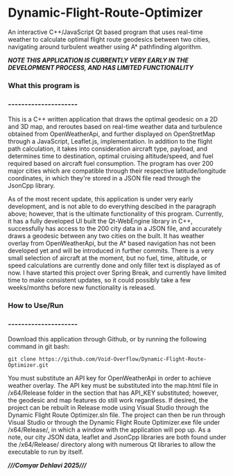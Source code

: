 # Dynamic-Flight-Route-Optimizer
An interactive C++/JavaScript Qt based program that uses real-time weather to calculate optimal flight route geodesics between two cities, navigating around turbulent weather using A* pathfinding algorithm. 

*****NOTE  THIS APPLICATION IS CURRENTLY VERY EARLY IN THE DEVELOPMENT PROCESS, AND HAS LIMITED FUNCTIONALITY*****

### What this program is ###
### --------------------- ###
This is a C++ written application that draws the optimal geodesic on a 2D and 3D map, and reroutes based on real-time weather data and turbulence obtained from OpenWeatherApi, and further displayed on OpenStretMap through a JavaScript, Leaflet.js, implementation. In addition to the flight path calculation, it takes into consideration aircraft type, payload, and determines time to destination, optimal cruising altitude/speed, and fuel required based on aircraft fuel consumption. The program has over 200 major cities which are compatible through their respective latitude/longitude coordinates, in which they're stored in a JSON file read through the JsonCpp library.

As of the most recent update, this application is under very early development, and is not able to do everything descibed in the paragraph above; however, that is the ultimate functionality of this program. Currently, it has a fully developed UI built the Qt-WebEngine library in C++, successfully has access to the 200 city data in a JSON file, and accurately draws a geodesic between any two cities on the built. It has weather overlay from OpenWeatherApi, but the A* based navigation has not been developed yet and will be introduced in further commits. There is a very small selection of aircraft at the moment, but no fuel, time, altitude, or speed calculations are currently done and only filler text is displayed as of now. I have started this project over Spring Break, and currently have limited time to make consistent updates, so it could possibly take a few weeks/months before new functionality is released.

### How to Use/Run ###
### --------------------- ###
Download this application through Github, or by running the following command in git bash:

``` git clone https://github.com/Void-Overflow/Dynamic-Flight-Route-Optimizer.git ```

You must substitute an API key for OpenWeatherApi in order to achieve weather overlay. The API key must be substituted into the map.html file in /x64/Release folder in the section that has API_KEY substituted; however, the geodesic and map features do still work regardless. If desired, the project can be rebuilt in Release mode using Visual Studio through the Dynamic Flight Route Optimizer.sln file. The project can then be run through Visual Studio or through the Dynamic Flight Route Optimizer.exe file under /x64/Release/, in which a window with the application will pop up. As a note, our city JSON data, leaflet and JsonCpp libraries are both found under the /x64/Release/ directory along with numerous Qt libraries to allow the executable to run by itself.

*****///Comyar Dehlavi 2025///*****
